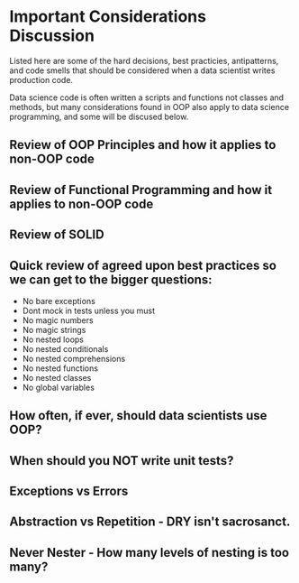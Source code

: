 # Important Considerations Discussion

Listed here are some of the hard decisions, best practicies, antipatterns, and code smells that
should be considered when a data scientist writes production code.

Data science code is often written a scripts and functions not classes and methods, but many
considerations found in OOP also apply to data science programming, and some will be discused below.

## Review of OOP Principles and how it applies to non-OOP code

## Review of Functional Programming and how it applies to non-OOP code

## Review of SOLID

## Quick review of agreed upon best practices so we can get to the bigger questions:

- No bare exceptions
- Dont mock in tests unless you must
- No magic numbers
- No magic strings
- No nested loops
- No nested conditionals
- No nested comprehensions
- No nested functions
- No nested classes
- No global variables

## How often, if ever, should data scientists use OOP?

<give example of creating a pandas class>

## When should you NOT write unit tests?

## Exceptions vs Errors

## Abstraction vs Repetition - DRY isn't sacrosanct.

## Never Nester - How many levels of nesting is too many?
